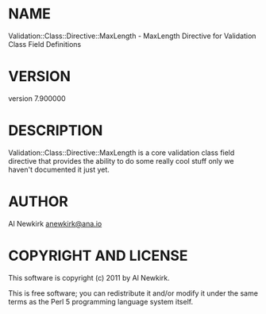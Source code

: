 # NAME

Validation::Class::Directive::MaxLength - MaxLength Directive for Validation Class Field Definitions

# VERSION

version 7.900000

# DESCRIPTION

Validation::Class::Directive::MaxLength is a core validation class field directive
that provides the ability to do some really cool stuff only we haven't
documented it just yet.

# AUTHOR

Al Newkirk <anewkirk@ana.io>

# COPYRIGHT AND LICENSE

This software is copyright (c) 2011 by Al Newkirk.

This is free software; you can redistribute it and/or modify it under
the same terms as the Perl 5 programming language system itself.
